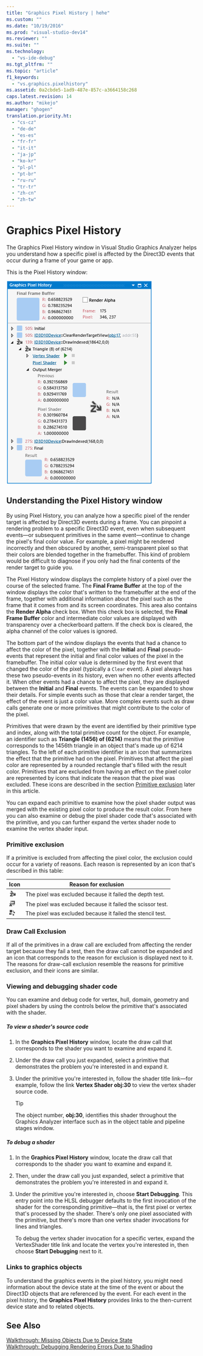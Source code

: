 ```yaml
---
title: "Graphics Pixel History | hehe"
ms.custom: ""
ms.date: "10/19/2016"
ms.prod: "visual-studio-dev14"
ms.reviewer: ""
ms.suite: ""
ms.technology: 
  - "vs-ide-debug"
ms.tgt_pltfrm: ""
ms.topic: "article"
f1_keywords: 
  - "vs.graphics.pixelhistory"
ms.assetid: 0a2cbde5-1ad9-487e-857c-a3664158c268
caps.latest.revision: 14
ms.author: "mikejo"
manager: "ghogen"
translation.priority.ht: 
  - "cs-cz"
  - "de-de"
  - "es-es"
  - "fr-fr"
  - "it-it"
  - "ja-jp"
  - "ko-kr"
  - "pl-pl"
  - "pt-br"
  - "ru-ru"
  - "tr-tr"
  - "zh-cn"
  - "zh-tw"
---
```

# Graphics Pixel History
The Graphics Pixel History window in Visual Studio Graphics Analyzer helps you understand how a specific pixel is affected by the Direct3D events that occur during a frame of your game or app.  
  
 This is the Pixel History window:  
  
 ![A pixel with three Direct3D events in its history.](../debugger/media/gfx_diag_demo_pixel_history_orientation.png "gfx_diag_demo_pixel_history_orientation")  
  
## Understanding the Pixel History window  
 By using Pixel History, you can analyze how a specific pixel of the render target is affected by Direct3D events during a frame. You can pinpoint a rendering problem to a specific Direct3D event, even when subsequent events—or subsequent primitives in the same event—continue to change the pixel's final color value. For example, a pixel might be rendered incorrectly and then obscured by another, semi-transparent pixel so that their colors are blended together in the framebuffer. This kind of problem would be difficult to diagnose if you only had the final contents of the render target to guide you.  
  
 The Pixel History window displays the complete history of a pixel over the course of the selected frame. The **Final Frame Buffer** at the top of the window displays the color that's written to the framebuffer at the end of the frame, together with additional information about the pixel such as the frame that it comes from and its screen coordinates. This area also contains the **Render Alpha** check box. When this check box is selected, the **Final Frame Buffer** color and intermediate color values are displayed with transparency over a checkerboard pattern. If the check box is cleared, the alpha channel of the color values is ignored.  
  
 The bottom part of the window displays the events that had a chance to affect the color of the pixel, together with the **Initial** and **Final** pseudo-events that represent the initial and final color values of the pixel in the framebuffer. The initial color value is determined by the first event that changed the color of the pixel (typically a `Clear` event). A pixel always has these two pseudo-events in its history, even when no other events affected it. When other events had a chance to affect the pixel, they are displayed between the **Initial** and **Final** events. The events can be expanded to show their details. For simple events such as those that clear a render target, the effect of the event is just a color value. More complex events such as draw calls generate one or more primitives that might contribute to the color of the pixel.  
  
 Primitives that were drawn by the event are identified by their primitive type and index, along with the total primitive count for the object. For example, an identifier such as **Triangle (1456) of (6214)** means that the primitive corresponds to the 1456th triangle in an object that's made up of 6214 triangles. To the left of each primitive identifier is an icon that summarizes the effect that the primitive had on the pixel. Primitives that affect the pixel color are represented by a rounded rectangle that's filled with the result color. Primitives that are excluded from having an effect on the pixel color are represented by icons that indicate the reason that the pixel was excluded. These icons are described in the section [Primitive exclusion](../debugger/graphics-pixel-history.md#exclusion) later in this article.  
  
 You can expand each primitive to examine how the pixel shader output was merged with the existing pixel color to produce the result color. From here you can also examine or debug the pixel shader code that's associated with the primitive, and you can further expand the vertex shader node to examine the vertex shader input.  
  
###  <a name="exclusion"></a> Primitive exclusion  
 If a primitive is excluded from affecting the pixel color, the exclusion could occur for a variety of reasons. Each reason is represented by an icon that's described in this table:  
  
|Icon|Reason for exclusion|  
|----------|--------------------------|  
|![Depth test failure icon.](../debugger/media/vsg_hist_icon_failed_depth.png "vsg_hist_icon_failed_depth")|The pixel was excluded because it failed the depth test.|  
|![Scissor test failure icon.](../debugger/media/vsg_hist_icon_failed_scissor.png "vsg_hist_icon_failed_scissor")|The pixel was excluded because it failed the scissor test.|  
|![Stencil test failure icon.](../debugger/media/vsg_hist_icon_failed_stencil.png "vsg_hist_icon_failed_stencil")|The pixel was excluded because it failed the stencil test.|  
  
### Draw Call Exclusion  
 If all of the primitives in a draw call are excluded from affecting the render target because they fail a test, then the draw call cannot be expanded and an icon that corresponds to the reason for exclusion is displayed next to it. The reasons for draw-call exclusion resemble the reasons for primitive exclusion, and their icons are similar.  
  
### Viewing and debugging shader code  
 You can examine and debug code for vertex, hull, domain, geometry and pixel shaders by using the controls below the primitive that's associated with the shader.  
  
##### To view a shader's source code  
  
1.  In the **Graphics Pixel History** window, locate the draw call that corresponds to the shader you want to examine and expand it.  
  
2.  Under the draw call you just expanded, select a primitive that demonstrates the problem you're interested in and expand it.  
  
3.  Under the primitive you're interested in, follow the shader title link—for example, follow the link **Vertex Shader obj:30** to view the vertex shader source code.  
  
    > [!TIP]
    >  The object number, **obj:30**, identifies this shader throughout the Graphics Analyzer interface such as in the object table and pipeline stages window.  
  
##### To debug a shader  
  
1.  In the **Graphics Pixel History** window, locate the draw call that corresponds to the shader you want to examine and expand it.  
  
2.  Then, under the draw call you just expanded, select a primitive that demonstrates the problem you're interested in and expand it.  
  
3.  Under the primitive you're interested in, choose **Start Debugging**. This entry point into the HLSL debugger defaults to the first invocation of the shader for the corresponding primitive—that is, the first pixel or vertex that's processed by the shader. There's only one pixel associated with the primitive, but there's more than one vertex shader invocations for lines and triangles.  
  
     To debug the vertex shader invocation for a specific vertex, expand the VertexShader title link and locate the vertex you're interested in, then choose **Start Debugging** next to it.  
  
### Links to graphics objects  
 To understand the graphics events in the pixel history, you might need information about the device state at the time of the event or about the Direct3D objects that are referenced by the event. For each event in the pixel history, the **Graphics Pixel History** provides links to the then-current device state and to related objects.  
  
## See Also  
 [Walkthrough: Missing Objects Due to Device State](../debugger/walkthrough--missing-objects-due-to-device-state.md)   
 [Walkthrough: Debugging Rendering Errors Due to Shading](../debugger/walkthrough--debugging-rendering-errors-due-to-shading.md)